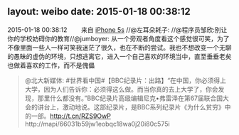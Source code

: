 layout: weibo
date: 2015-01-18 00:38:12
---
<meta name="referrer" content="no-referrer" />

2015-01-18 00:38:12  &nbsp;&nbsp;&nbsp;&nbsp;&nbsp;&nbsp; 来自 <a href="sinaweibo://customweibosource" rel="nofollow">iPhone 5s</a>
 //@左耳朵耗子: //@程序员邹欣:别让你的学校妨碍你的教育//@jumboyer: 从一个旁观者角度看这个感觉很可笑，为了不像里面一些人一样可笑我迷茫了很久，也在不断的尝试。我也不想改变一个无聊的愚昧的虚伪的环境，只想逃离它，进入一个自己喜欢的环境当中，直至垂垂老矣也做着喜欢的工作，而不是傀儡
>  @北大新媒体: #世界看中国#【BBC纪录片：出路】“在中国，你必须得上大学，因为人们告诉你：必须得这么做。而当你真的去上大学了，你会发现，那里什么都没有。”BBC纪录片高级编辑尼克•弗雷泽在第67届联合国大会的讲台上，激动地说。这部纪录片，是BBC系列纪录片《为什么贫穷》中的一部。http://t.cn/RZS9OwP ​​​ http://mapi/66031b59jw1eobqc18wa0j20i80c575i
